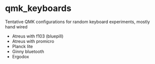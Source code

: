 # qmk_keyboards
Tentative QMK configurations for random keyboard experiments, mostly hand wired

- Atreus with f103 (bluepill)
- Atreus with promicro
- Planck lite
- Ginny bluetooth
- Ergodox
